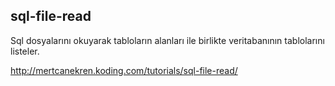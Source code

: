 sql-file-read
---

Sql dosyalarını okuyarak tabloların alanları ile birlikte veritabanının tablolarını listeler.


http://mertcanekren.koding.com/tutorials/sql-file-read/
